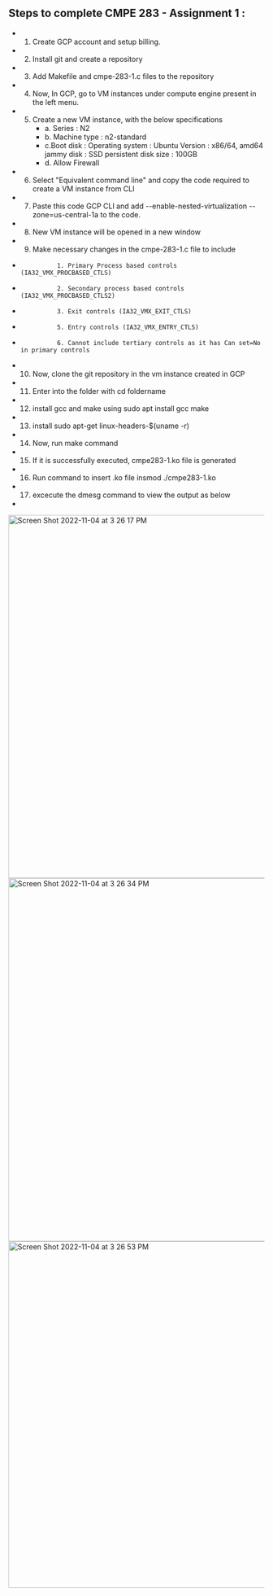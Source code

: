 ## Steps to complete CMPE 283 - Assignment 1 :
* 1. Create GCP account and setup billing.
* 2. Install git and create a repository
* 3. Add Makefile and cmpe-283-1.c files to the repository
* 4. Now, In GCP, go to VM instances under compute engine present in the left menu.
* 5. Create a new VM instance, with the below specifications
       * a. Series : N2
       * b. Machine type : n2-standard
       * c.Boot disk : Operating system : Ubuntu
                      Version : x86/64, amd64 jammy
                      disk : SSD persistent disk
                      size : 100GB
       * d. Allow Firewall 
* 6. Select "Equivalent command line" and copy the code required to create a VM instance from CLI
* 7. Paste this code GCP CLI and add --enable-nested-virtualization --zone=us-central-1a to the code.
* 8. New VM instance will be opened in a new window
* 9. Make necessary changes in the cmpe-283-1.c file to include
*               1. Primary Process based controls (IA32_VMX_PROCBASED_CTLS)
*               2. Secondary process based controls (IA32_VMX_PROCBASED_CTLS2)
*               3. Exit controls (IA32_VMX_EXIT_CTLS)
*               5. Entry controls (IA32_VMX_ENTRY_CTLS)
*               6. Cannot include tertiary controls as it has Can set=No in primary controls
*  10. Now, clone the git repository in the vm instance created in GCP
*  11. Enter into the folder with cd foldername 
*  12. install gcc and make using sudo apt install gcc make
*  13. install sudo apt-get linux-headers-$(uname -r)
*  14. Now, run make command
*  15. If it is successfully executed, cmpe283-1.ko file is generated
*  16. Run command to insert .ko file insmod ./cmpe283-1.ko
*  17. excecute the dmesg command  to view the output as below
*  
<img width="714" alt="Screen Shot 2022-11-04 at 3 26 17 PM" src="https://user-images.githubusercontent.com/101368541/200083900-4e2cbcdc-a0a6-48b5-b2f4-27340a54d333.png">
<img width="714" alt="Screen Shot 2022-11-04 at 3 26 34 PM" src="https://user-images.githubusercontent.com/101368541/200083922-fbe53341-b487-4b87-9443-2f82b28dae85.png">
<img width="681" alt="Screen Shot 2022-11-04 at 3 26 53 PM" src="https://user-images.githubusercontent.com/101368541/200083931-6e474935-28a4-4af3-bcf7-ac1084a339d5.png">
